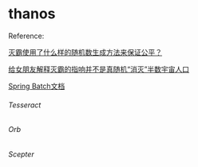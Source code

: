 # thanos

Reference: 

[灭霸使用了什么样的随机数生成方法来保证公平？](https://www.zhihu.com/question/277121161/answer/392275813)

[给女朋友解释灭霸的指响并不是真随机“消灭”半数宇宙人口](https://mp.weixin.qq.com/s/Gx0mvgwLN0PmdU8Ym3C-zA)

[Spring Batch文档](https://docs.spring.io/spring-batch/docs/current/reference/html/index.html)

###### Tesseract
###### Orb
###### Scepter
